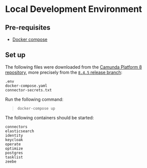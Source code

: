# Local Development Environment

## Pre-requisites

* [Docker compose](https://docs.docker.com/compose/)

## Set up

The following files were downloaded from the [Camunda Platform 8 repository](https://github.com/camunda/camunda-platform), more precisely from the [`8.4.5` release branch](https://github.com/camunda/camunda-platform/tree/8.4.5):

    .env
    docker-compose.yaml
    connector-secrets.txt

Run the following command:

> `docker-compose up`

The following containers should be started:

    connectors
    elasticsearch
    identity
    keycloak
    operate
    optimize
    postgres
    tasklist
    zeebe

